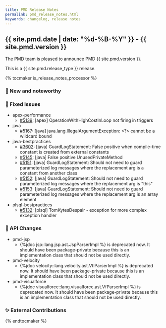 ```yaml
---
title: PMD Release Notes
permalink: pmd_release_notes.html
keywords: changelog, release notes
---
```


## {{ site.pmd.date | date: "%d-%B-%Y" }} - {{ site.pmd.version }}

The PMD team is pleased to announce PMD {{ site.pmd.version }}.

This is a {{ site.pmd.release_type }} release.

{% tocmaker is_release_notes_processor %}

### 🚀 New and noteworthy

### 🐛 Fixed Issues
* apex-performance
  * [#5139](https://github.com/pmd/pmd/issues/5139): \[apex] OperationWithHighCostInLoop not firing in triggers
* java
  * [#5167](https://github.com/pmd/pmd/pull/5167): \[java] java.lang.IllegalArgumentException: \<\?\> cannot be a wildcard bound
* java-bestpractices
  * [#3602](https://github.com/pmd/pmd/issues/3602): \[java] GuardLogStatement: False positive when compile-time constant is created from external constants
  * [#5145](https://github.com/pmd/pmd/issues/5145): \[java] False positive UnusedPrivateMethod
  * [#5151](https://github.com/pmd/pmd/issues/5151): \[java] GuardLogStatement: Should not need to guard parameterized log messages where the replacement arg is a constant from another class
  * [#5152](https://github.com/pmd/pmd/issues/5152): \[java] GuardLogStatement: Should not need to guard parameterized log messages where the replacement arg is "this"
  * [#5153](https://github.com/pmd/pmd/issues/5153): \[java] GuardLogStatement: Should not need to guard parameterized log messages where the replacement arg is an array element
* plsql-bestpractices
  * [#5132](https://github.com/pmd/pmd/issues/5132): \[plsql] TomKytesDespair - exception for more complex exception handler

### 🚨 API Changes
* pmd-jsp
  * {%jdoc jsp::lang.jsp.ast.JspParserImpl %} is deprecated now. It should have been package-private
    because this is an implementation class that should not be used directly.
* pmd-velocity
  * {%jdoc velocity::lang.velocity.ast.VtlParserImpl %} is deprecated now. It should have been package-private
    because this is an implementation class that should not be used directly.
* pmd-visualforce
  * {%jdoc visualforce::lang.visualforce.ast.VfParserImpl %} is deprecated now. It should have been package-private
    because this is an implementation class that should not be used directly.

### ✨ External Contributions

{% endtocmaker %}

